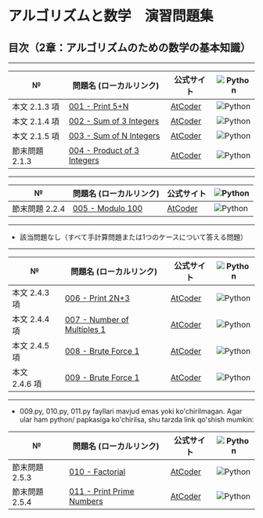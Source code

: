 # アルゴリズムと数学　演習問題集

## 目次（2章：アルゴリズムのための数学の基本知識）

---

| №             | 問題名 (ローカルリンク)                   | 公式サイト                                                                        | ![Python](https://img.shields.io/badge/lang-Python-yellow?style=flat-square)       |
| -------------- | ----------------------------------------- | --------------------------------------------------------------------------------- | -------------------------------------------------------------------------------- |
| 本文 2.1.3 項  | [001 - Print 5+N](python/001.py)             | [AtCoder](https://atcoder.jp/contests/math-and-algorithm/tasks/math_and_algorithm_a) | ![Python](https://img.shields.io/badge/-Python-blue?logo=python&style=flat-square) |
| 本文 2.1.4 項  | [002 - Sum of 3 Integers](python/002.py)     | [AtCoder](https://atcoder.jp/contests/math-and-algorithm/tasks/math_and_algorithm_b) | ![Python](https://img.shields.io/badge/-Python-blue?logo=python&style=flat-square) |
| 本文 2.1.5 項  | [003 - Sum of N Integers](python/003.py)     | [AtCoder](https://atcoder.jp/contests/math-and-algorithm/tasks/math_and_algorithm_c) | ![Python](https://img.shields.io/badge/-Python-blue?logo=python&style=flat-square) |
| 節末問題 2.1.3 | [004 - Product of 3 Integers](python/004.py) | [AtCoder](https://atcoder.jp/contests/math-and-algorithm/tasks/math_and_algorithm_d) | ![Python](https://img.shields.io/badge/-Python-blue?logo=python&style=flat-square) |

---

| №             | 問題名 (ローカルリンク)        | 公式サイト                                                                        | ![Python](https://img.shields.io/badge/lang-Python-yellow?style=flat-square)       |
| -------------- | ------------------------------ | --------------------------------------------------------------------------------- | -------------------------------------------------------------------------------- |
| 節末問題 2.2.4 | [005 - Modulo 100](python/005.py) | [AtCoder](https://atcoder.jp/contests/math-and-algorithm/tasks/math_and_algorithm_e) | ![Python](https://img.shields.io/badge/-Python-blue?logo=python&style=flat-square) |

---

- 該当問題なし（すべて手計算問題または1つのケースについて答える問題）

---

| №             | 問題名 (ローカルリンク)                   | 公式サイト                                                                        | ![Python](https://img.shields.io/badge/lang-Python-yellow?style=flat-square)       |
| -------------- | ----------------------------------------- | --------------------------------------------------------------------------------- | -------------------------------------------------------------------------------- |
| 本文 2.4.3 項  | [006 - Print 2N+3](python/006.py)            | [AtCoder](https://atcoder.jp/contests/math-and-algorithm/tasks/math_and_algorithm_f) | ![Python](https://img.shields.io/badge/-Python-blue?logo=python&style=flat-square) |
| 本文 2.4.4 項  | [007 - Number of Multiples 1](python/007.py) | [AtCoder](https://atcoder.jp/contests/math-and-algorithm/tasks/math_and_algorithm_g) | ![Python](https://img.shields.io/badge/-Python-blue?logo=python&style=flat-square) |
| 本文 2.4.5 項  | [008 - Brute Force 1](python/008.py)         | [AtCoder](https://atcoder.jp/contests/math-and-algorithm/tasks/math_and_algorithm_h) | ![Python](https://img.shields.io/badge/-Python-blue?logo=python&style=flat-square) |
| 本文 2.4.6 項 | [009 - Brute Force 1](python/009.py)         | [AtCoder](https://atcoder.jp/contests/math-and-algorithm/tasks/math_and_algorithm_i) | ![Python](https://img.shields.io/badge/-Python-blue?logo=python&style=flat-square) |

---

- 009.py, 010.py, 011.py fayllari mavjud emas yoki ko'chirilmagan. Agar ular ham python/ papkasiga ko'chirilsa, shu tarzda link qo'shish mumkin:

| №             | 問題名 (ローカルリンク)                 | 公式サイト                                                                        | ![Python](https://img.shields.io/badge/lang-Python-yellow?style=flat-square)       |
| -------------- | --------------------------------------- | --------------------------------------------------------------------------------- | -------------------------------------------------------------------------------- |
| 節末問題 2.5.3 | [010 - Factorial](python/010.py)           | [AtCoder](https://atcoder.jp/contests/math-and-algorithm/tasks/math_and_algorithm_j) | ![Python](https://img.shields.io/badge/-Python-blue?logo=python&style=flat-square) |
| 節末問題 2.5.4 | [011 - Print Prime Numbers](python/011.py) | [AtCoder](https://atcoder.jp/contests/math-and-algorithm/tasks/math_and_algorithm_k) | ![Python](https://img.shields.io/badge/-Python-blue?logo=python&style=flat-square) |
